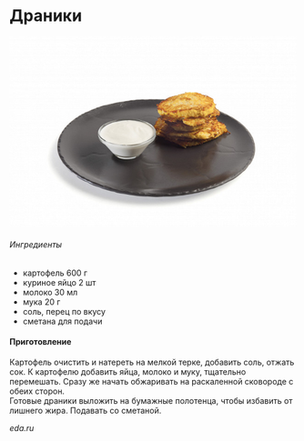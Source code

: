 ﻿---
image: ../pics/draniki.jpg
---
# Драники

![Драники](../pics/draniki.jpg)

###### Ингредиенты

* картофель 600 г
* куриное яйцо 2 шт
* молоко 30 мл
* мука 20 г
* соль, перец по вкусу
* сметана для подачи

#### Приготовление

Картофель очистить и натереть на мелкой терке, добавить соль, отжать сок. К картофелю добавить яйца, молоко и муку, тщательно перемешать. Сразу же начать обжаривать на раскаленной сковороде с обеих сторон.  
Готовые драники выложить на бумажные полотенца, чтобы избавить от лишнего жира. Подавать со сметаной.

*eda.ru*